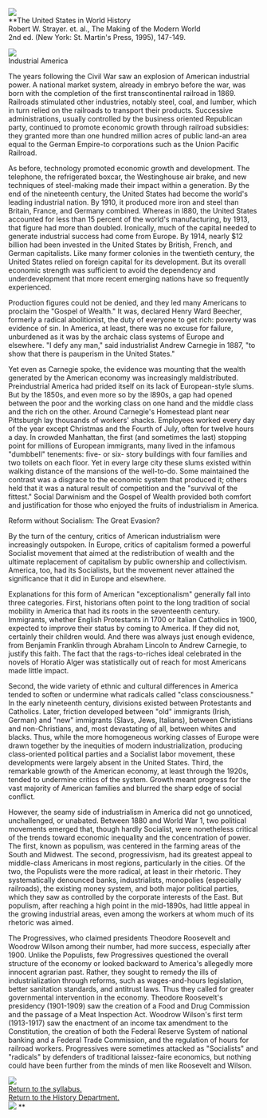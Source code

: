 ![](http://history.hanover.edu/pictures/bars/aqua_thin.gif)  
**The United States in World History  
Robert W. Strayer. et. al., The Making of the Modern World  
2nd ed. (New York: St. Martin's Press, 1995), 147-149.  
  
![](http://history.hanover.edu/pictures/bars/aqua_thin.gif)  
Industrial America

The years following the Civil War saw an explosion of American industrial
power. A national market system, already in embryo before the war, was born
with the completion of the first transcontinental railroad in 1869. Railroads
stimulated other industries, notably steel, coal, and lumber, which in turn
relied on the railroads to transport their products. Successive
administrations, usually controlled by the business oriented Republican party,
continued to promote economic growth through railroad subsidies: they granted
more than one hundred million acres of public land-an area equal to the German
Empire-to corporations such as the Union Pacific Railroad.

As before, technology promoted economic growth and development. The telephone,
the refrigerated boxcar, the Westinghouse air brake, and new techniques of
steel-making made their impact within a generation. By the end of the
nineteenth century, the United States had become the world's leading
industrial nation. By 1910, it produced more iron and steel than Britain,
France, and Germany combined. Whereas in l880, the United States accounted for
less than 15 percent of the world's manufacturing, by 1913, that figure had
more than doubled. Ironically, much of the capital needed to generate
industrial success had come from Europe. By 1914, nearly $12 billion had been
invested in the United States by British, French, and German capitalists. Like
many former colonies in the twentieth century, the United States relied on
foreign capital for its development. But its overall economic strength was
sufficient to avoid the dependency and underdevelopment that more recent
emerging nations have so frequently experienced.

Production figures could not be denied, and they led many Americans to
proclaim the "Gospel of Wealth." It was, declared Henry Ward Beecher, formerly
a radical abolitionist, the duty of everyone to get rich: poverty was evidence
of sin. In America, at least, there was no excuse for failure, unburdened as
it was by the archaic class systems of Europe and elsewhere. "I defy any man,"
said industrialist Andrew Carnegie in 1887, "to show that there is pauperism
in the United States."

Yet even as Carnegie spoke, the evidence was mounting that the wealth
generated by the American economy was increasingly maldistributed.
Preindustrial America had prided itself on its lack of European-style slums.
But by the 1850s, and even more so by the l890s, a gap had opened between the
poor and the working class on one hand and the middle class and the rich on
the other. Around Carnegie's Homestead plant near Pittsburgh lay thousands of
workers' shacks. Employees worked every day of the year except Christmas and
the Fourth of July, often for twelve hours a day. In crowded Manhattan, the
first (and sometimes the last) stopping point for millions of European
immigrants, many lived in the infamous "dumbbell" tenements: five- or six-
story buildings with four families and two toilets on each floor. Yet in every
large city these slums existed within walking distance of the mansions of the
well-to-do. Some maintained the contrast was a disgrace to the economic system
that produced it; others held that it was a natural result of competition and
the "survival of the fittest." Social Darwinism and the Gospel of Wealth
provided both comfort and justification for those who enjoyed the fruits of
industrialism in America.

Reform without Socialism: The Great Evasion?

By the turn of the century, critics of American industrialism were
increasingly outspoken. In Europe, critics of capitalism formed a powerful
Socialist movement that aimed at the redistribution of wealth and the ultimate
replacement of capitalism by public ownership and collectivism. America, too,
had its Socialists, but the movement never attained the significance that it
did in Europe and elsewhere.

Explanations for this form of American "exceptionalism" generally fall into
three categories. First, historians often point to the long tradition of
social mobility in America that had its roots in the seventeenth century.
Immigrants, whether English Protestants in 1700 or Italian Catholics in 1900,
expected to improve their status by coming to America. If they did not,
certainly their children would. And there was always just enough evidence,
from Benjamin Franklin through Abraham Lincoln to Andrew Carnegie, to justify
this faith. The fact that the rags-to-riches ideal celebrated in the novels of
Horatio Alger was statistically out of reach for most Americans made little
impact.

Second, the wide variety of ethnic and cultural differences in America tended
to soften or undermine what radicals called "class consciousness." In the
early nineteenth century, divisions existed between Protestants and Catholics.
Later, friction developed between "old" immigrants (Irish, German) and "new"
immigrants (Slavs, Jews, Italians), between Christians and non-Christians,
and, most devastating of all, between whites and blacks. Thus, while the more
homogeneous working classes of Europe were drawn together by the inequities of
modern industrialization, producing class-oriented political parties and a
Socialist labor movement, these developments were largely absent in the United
States. Third, the remarkable growth of the American economy, at least through
the 1920s, tended to undermine critics of the system. Growth meant progress
for the vast majority of American families and blurred the sharp edge of
social conflict.

However, the seamy side of industrialism in America did not go unnoticed,
unchallenged, or unabated. Between 1880 and World War 1, two political
movements emerged that, though hardly Socialist, were nonetheless critical of
the trends toward economic inequality and the concentration of power. The
first, known as populism, was centered in the farming areas of the South and
Midwest. The second, progressivism, had its greatest appeal to middle-class
Americans in most regions, particularly in the cities. Of the two, the
Populists were the more radical, at least in their rhetoric. They
systematically denounced banks, industrialists, monopolies (especially
railroads), the existing money system, and both major political parties, which
they saw as controlled by the corporate interests of the East. But populism,
after reaching a high point in the mid-1890s, had little appeal in the growing
industrial areas, even among the workers at whom much of its rhetoric was
aimed.

The Progressives, who claimed presidents Theodore Roosevelt and Woodrow Wilson
among their number, had more success, especially after 1900. Unlike the
Populists, few Progressives questioned the overall structure of the economy or
looked backward to America's allegedly more innocent agrarian past. Rather,
they sought to remedy the ills of industrialization through reforms, such as
wages-and-hours legislation, better sanitation standards, and antitrust laws.
Thus they called for greater governmental intervention in the economy.
Theodore Roosevelt's presidency (1901-1909) saw the creation of a Food and
Drug Commission and the passage of a Meat Inspection Act. Woodrow Wilson's
first term (1913-1917) saw the enactment of an income tax amendment to the
Constitution, the creation of both the Federal Reserve System of national
banking and a Federal Trade Commission, and the regulation of hours for
railroad workers. Progressives were sometimes attacked as "Socialists" and
"radicals" by defenders of traditional laissez-faire economics, but nothing
could have been further from the minds of men like Roosevelt and Wilson.

![](http://history.hanover.edu/pictures/bars/aqua_thin.gif)  
[Return to the syllabus. ](http://history.hanover.edu/courses/111f01lu.html)  
[Return to the History Department.](http://history.hanover.edu)  
![](http://history.hanover.edu/pictures/bars/aqua_thin.gif) **

